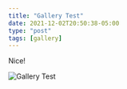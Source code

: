 ```yaml
---
title: "Gallery Test"
date: 2021-12-02T20:50:38-05:00
type: "post"
tags: [gallery]
---
```

Nice!

![Gallery Test](/images/gallery/gallery-test.jpg)